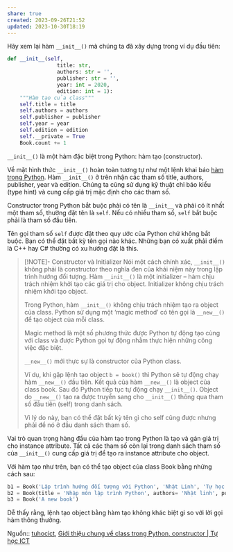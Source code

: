 ```yaml
---
share: true
created: 2023-09-26T21:52
updated: 2023-10-30T18:19
---
```

Hãy xem lại hàm `__init__()` mà chúng ta đã xây dựng trong ví dụ đầu tiên:

```python
def __init__(self, 
                title: str,
                authors: str = '',
                publisher: str = '',
                year: int = 2020,
                edition: int = 1):
    """Hàm tạo của class"""
    self.title = title
    self.authors = authors
    self.publisher = publisher
    self.year = year
    self.edition = edition
    self.__private = True
    Book.count += 1
```
`__init__()` là một hàm đặc biệt trong Python: hàm tạo (constructor).

Về mặt hình thức `__init__()` hoàn toàn tương tự như một lệnh khai báo [hàm trong Python](https://tuhocict.com/function-ham-trong-python/). Hàm `__init__()` ở trên nhận các tham số title, authors, publisher, year và edition. Chúng ta cũng sử dụng kỹ thuật chỉ báo kiểu (type hint) và cung cấp giá trị mặc định cho các tham số.

Constructor trong Python bắt buộc phải có tên là `__init__` và phải có ít nhất một tham số, thường đặt tên là `self`. Nếu có nhiều tham số, `self` bắt buộc phải là tham số đầu tiên.

Tên gọi tham số `self` được đặt theo quy ước của Python chứ không bắt buộc. Bạn có thể đặt bất kỳ tên gọi nào khác. Những bạn có xuất phải điểm là C++ hay C# thường có xu hướng đặt là this.


> [!NOTE]- Constructor và Initializer
> Nói một cách chính xác, `__init__()` không phải là constructor theo nghĩa đen của khái niệm này trong lập trình hướng đối tượng. Hàm `__init__()` là một initializer – hàm chịu trách nhiệm khởi tạo các giá trị cho object. Initializer không chịu trách nhiệm khởi tạo object.
> 
> Trong Python, hàm `__init__()` không chịu trách nhiệm tạo ra object của class. Python sử dụng một ‘magic method’ có tên gọi là `__new__()` để tạo object của mỗi class.
> 
> Magic method là một số phương thức được Python tự động tạo cùng với class và được Python gọi tự động nhằm thực hiện những công việc đặc biệt.
> 
> `__new__()` mới thực sự là constructor của Python class.
> 
> Ví dụ, khi gặp lệnh tạo object `b = book()` thì Python sẽ tự động chạy hàm `__new__()` đầu tiên. Kết quả của hàm `__new__()` là object của class book. Sau đó Python tiếp tục tự động chạy `__init__()`. Object do `__new__()` tạo ra được truyền sang cho `__init__()` thông qua tham số đầu tiên (self) trong danh sách.
> 
> Vì lý do này, bạn có thể đặt bất kỳ tên gì cho self cũng được nhưng phải để nó ở đầu danh sách tham số.
> 
Vai trò quan trọng hàng đầu của hàm tạo trong Python là tạo và gán giá trị cho instance attribute. Tất cả các tham số còn lại trong danh sách tham số của `__init__()` cung cấp giá trị để tạo ra instance attribute cho object.

Với hàm tạo như trên, bạn có thể tạo object của class Book bằng những cách sau:

```python
b1 = Book('Lập trình hướng đối tượng với Python', 'Nhật Linh', 'Tự học ICT', 2022, 2)
b2 = Book(title = 'Nhập môn lập trình Python', authors= 'Nhật linh', publisher= 'Tự học ICT')
b3 = Book('A new book')
```

Dễ thấy rằng, lệnh tạo object bằng hàm tạo không khác biệt gì so với lời gọi hàm thông thường.

Nguồn:: [tuhocict](../../%CE%9E%20Ngu%E1%BB%93n%20v%C3%A0%20t%C3%A0i%20nguy%C3%AAn%20h%E1%BB%97%20tr%E1%BB%A3/%CE%9E%20Ngu%E1%BB%93n/tuhocict.md), [Giới thiệu chung về class trong Python, constructor | Tự học ICT](https://tuhocict.com/class-trong-python-khai-niem-khai-bao/)

